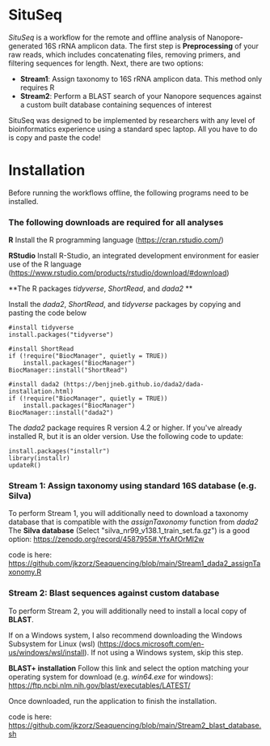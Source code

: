 # SituSeq
*SituSeq* is a workflow for the remote and offline analysis of Nanopore-generated 16S rRNA amplicon data. 
The first step is **Preprocessing** of your raw reads, which includes concatenating files, removing primers, and filtering sequences for length. 
Next, there are two options: 
- **Stream1**: Assign taxonomy to 16S rRNA amplicon data. This method only requires R 
- **Stream2**: Perform a BLAST search of your Nanopore sequences against a custom built database containing sequences of interest

SituSeq was designed to be implemented by researchers with any level of bioinformatics experience using a standard spec laptop. All you have to do is copy and paste the code!  

# Installation 
Before running the workflows offline, the following programs need to be installed. 

### The following downloads are required for all analyses
**R** 
Install the R programming language (https://cran.rstudio.com/) 

**RStudio** 
Install R-Studio, an integrated development environment for easier use of the R language  (https://www.rstudio.com/products/rstudio/download/#download) 

**The R packages *tidyverse*, *ShortRead*, and *dada2* **

Install the *dada2*, *ShortRead*, and *tidyverse* packages by copying and pasting the code below

```
#install tidyverse
install.packages("tidyverse")

#install ShortRead
if (!require("BiocManager", quietly = TRUE))
    install.packages("BiocManager")
BiocManager::install("ShortRead")

#install dada2 (https://benjjneb.github.io/dada2/dada-installation.html) 
if (!require("BiocManager", quietly = TRUE))
    install.packages("BiocManager")
BiocManager::install("dada2")

```

The *dada2* package requires R version 4.2 or higher. If you've already installed R, but it is an older version. Use the following code to update: 

```
install.packages("installr")
library(installr)
updateR()
```


### Stream 1: Assign taxonomy using standard 16S database (e.g. Silva)

To perform Stream 1, you will additionally need to download a taxonomy database that is compatible with the *assignTaxonomy* function from *dada2*
The **Silva database** (Select "silva_nr99_v138.1_train_set.fa.gz") is a good option: https://zenodo.org/record/4587955#.YfxAfOrMI2w 

code is here: https://github.com/jkzorz/Seaquencing/blob/main/Stream1_dada2_assignTaxonomy.R

### Stream 2: Blast sequences against custom database

To perform Stream 2, you will additionally need to install a local copy of **BLAST**. 

If on a Windows system, I also recommend downloading the Windows Subsystem for Linux (wsl) (https://docs.microsoft.com/en-us/windows/wsl/install).
If not using a Windows system, skip this step.  

**BLAST+ installation**
Follow this link and select the option matching your operating system for download (e.g. *win64.exe* for windows):
https://ftp.ncbi.nlm.nih.gov/blast/executables/LATEST/

Once downloaded, run the application to finish the installation.


code is here: https://github.com/jkzorz/Seaquencing/blob/main/Stream2_blast_database.sh

